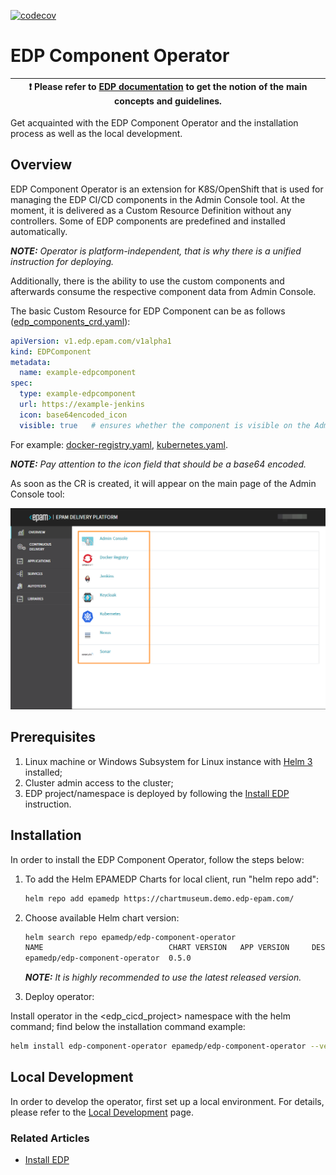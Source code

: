 [![codecov](https://codecov.io/gh/epam/edp-component-operator/branch/master/graph/badge.svg?token=88JVA1GA73)](https://codecov.io/gh/epam/edp-component-operator)

# EDP Component Operator

| :heavy_exclamation_mark: Please refer to [EDP documentation](https://epam.github.io/edp-install/) to get the notion of the main concepts and guidelines. |
| --- |

Get acquainted with the EDP Component Operator and the installation process as well as the local development.

## Overview

EDP Component Operator is an extension for K8S/OpenShift that is used for managing the EDP CI/CD components in the Admin Console tool. At the moment, it is delivered as a Custom Resource Definition without any controllers. Some of EDP components are predefined and installed automatically.

_**NOTE:** Operator is platform-independent, that is why there is a unified instruction for deploying._

Additionally, there is the ability to use the custom components and afterwards consume the respective component data from Admin Console.

The basic Custom Resource for EDP Component can be as follows ([edp_components_crd.yaml](deploy-templates/crds/v1.edp.epam.com_edpcomponents_crd.yaml)):

```yaml
apiVersion: v1.edp.epam.com/v1alpha1
kind: EDPComponent
metadata:
  name: example-edpcomponent
spec:
  type: example-edpcomponent
  url: https://example-jenkins
  icon: base64encoded_icon
  visible: true   # ensures whether the component is visible on the Admin Console Overview page or not

```

For example: [docker-registry.yaml](documentation/docker-registry.yaml), [kubernetes.yaml](documentation/kubernetes.yaml).

_**NOTE:** Pay attention to the icon field that should be a base64 encoded._

As soon as the CR is created, it will appear on the main page of the Admin Console tool:

![admin-console](readme-resource/admin_console_main.png "admin-console")

## Prerequisites

1. Linux machine or Windows Subsystem for Linux instance with [Helm 3](https://helm.sh/docs/intro/install/) installed;
2. Cluster admin access to the cluster;
3. EDP project/namespace is deployed by following the [Install EDP](https://epam.github.io/edp-install/operator-guide/install-edp/) instruction.

## Installation
In order to install the EDP Component Operator, follow the steps below:

1. To add the Helm EPAMEDP Charts for local client, run "helm repo add":
     ```bash
     helm repo add epamedp https://chartmuseum.demo.edp-epam.com/
     ```
2. Choose available Helm chart version:
     ```bash
     helm search repo epamedp/edp-component-operator
     NAME                            CHART VERSION   APP VERSION     DESCRIPTION
     epamedp/edp-component-operator  0.5.0
     ```

    _**NOTE:** It is highly recommended to use the latest released version._

3. Deploy operator:

Install operator in the <edp_cicd_project> namespace with the helm command; find below the installation command example:
```bash
helm install edp-component-operator epamedp/edp-component-operator --version <chart_version>
```

## Local Development

In order to develop the operator, first set up a local environment. For details, please refer to the [Local Development](documentation/local_development.md) page.

### Related Articles

* [Install EDP](https://epam.github.io/edp-install/operator-guide/install-edp/)
